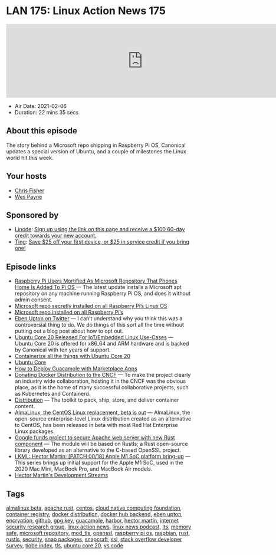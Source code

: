 # LAN 175: Linux Action News 175

<iframe src="https://player.fireside.fm/v2/DAcK9LdX+wk_Gi36v?theme=dark" width="740" height="200" frameborder="0" scrolling="no"></iframe>

* Air Date: 2021-02-06
* Duration: 22 mins 35 secs

## About this episode

The story behind a Microsoft repo shipping in Raspberry Pi OS, Canonical updates a special version of Ubuntu, and a couple of milestones the Linux world hit this week.

## Your hosts
* [Chris Fisher](https://linuxactionnews.com/hosts/chris)
* [Wes Payne](https://linuxactionnews.com/hosts/wes)

## Sponsored by

  * [Linode](http://linode.com/lan): [Sign up using the link on this page and receive a $100 60-day credit towards your new account. ](http://linode.com/lan)
  * [Ting](https://linux.ting.com): [Save $25 off your first device, or $25 in service credit if you bring one!](https://linux.ting.com)



## Episode links

  * [Raspberry Pi Users Mortified As Microsoft Repository That Phones Home Is Added To Pi OS ](https://hothardware.com/news/raspberry-pi-microsoft-repository-phones-home-added-pi-os "Raspberry Pi Users Mortified As Microsoft Repository That Phones Home Is Added To Pi OS ") — The latest update installs a Microsoft apt repository on any machine running Raspberry Pi OS, and does it without admin consent.
  * [Microsoft repo secretly installed on all Raspberry Pi’s Linux OS](https://www.cyberciti.biz/linux-news/heads-up-microsoft-repo-secretly-installed-on-all-raspberry-pis-linux-os/ "Microsoft repo secretly installed on all Raspberry Pi’s Linux OS")
  * [Microsoft repo installed on all Raspberry Pi’s](https://www.reddit.com/r/linux/comments/lbu0t1/microsoft_repo_installed_on_all_raspberry_pis/ "Microsoft repo installed on all Raspberry Pi’s")
  * [Eben Upton on Twitter](https://twitter.com/EbenUpton/status/1357058711873871872 "Eben Upton on Twitter") — I can’t understand why you think this was a controversial thing to do. We do things of this sort all the time without putting out a blog post about how to opt out. 
  * [Ubuntu Core 20 Released For IoT/Embedded Linux Use-Cases](https://www.phoronix.com/scan.php?page=news_item&px=Ubuntu-Core-20-Released "Ubuntu Core 20 Released For IoT/Embedded Linux Use-Cases") — Ubuntu Core 20 is offered for x86_64 and ARM hardware and is backed by Canonical with ten years of support. 
  * [Containerize all the things with Ubuntu Core 20](https://arstechnica.com/gadgets/2021/02/ubuntu-core-20-adds-secure-boot-with-hardware-backed-encryption/?amp=1 "Containerize all the things with Ubuntu Core 20")
  * [Ubuntu Core](https://ubuntu.com/core "Ubuntu Core")
  * [How to Deploy Guacamole with Marketplace Apps](https://www.linode.com/docs/guides/deploy-guacamole-with-marketplace-apps/ "How to Deploy Guacamole with Marketplace Apps")
  * [Donating Docker Distribution to the CNCF](https://www.docker.com/blog/donating-docker-distribution-to-the-cncf/ "Donating Docker Distribution to the CNCF") — To make the project clearly an industry wide collaboration, hosting it in the CNCF was the obvious place, as it is the home of many successful collaborative projects, such as Kubernetes and Containerd. 
  * [Distribution](https://github.com/distribution/distribution "Distribution") — The toolkit to pack, ship, store, and deliver container content.
  * [AlmaLinux, the CentOS Linux replacement, beta is out](https://www.zdnet.com/article/almalinux-the-centos-linux-replacement-beta-is-out/#ftag=RSSbaffb68 "AlmaLinux, the CentOS Linux replacement, beta is out") — AlmaLinux, the open-source enterprise-level Linux distribution created as an alternative to CentOS, has been released in beta with most Red Hat Enterprise Linux packages. 
  * [Google funds project to secure Apache web server with new Rust component](https://www.zdnet.com/article/google-funds-project-to-secure-apache-web-server-project-with-new-rust-component/ "Google funds project to secure Apache web server with new Rust component") — The module will be based on Rustls; a Rust open-source library developed as an alternative to the C-based OpenSSL project. 
  * [LKML: Hector Martin: [PATCH 00/18] Apple M1 SoC platform bring-up](https://lkml.org/lkml/2021/2/4/1177 "LKML: Hector Martin: \[PATCH 00/18\] Apple M1 SoC platform bring-up") — This series brings up initial support for the Apple M1 SoC, used in the 2020 Mac Mini, MacBook Pro, and MacBook Air models. 
  * [Hector Martin's Development Streams](https://www.youtube.com/c/marcan42/videos "Hector Martin's Development Streams")



## Tags

[almalinux beta](https://linuxactionnews.com/tags/almalinux%20beta), [apache rust](https://linuxactionnews.com/tags/apache%20rust), [centos](https://linuxactionnews.com/tags/centos), [cloud native computing foundation](https://linuxactionnews.com/tags/cloud%20native%20computing%20foundation), [container registry](https://linuxactionnews.com/tags/container%20registry), [docker distribution](https://linuxactionnews.com/tags/docker%20distribution), [docker hub backend](https://linuxactionnews.com/tags/docker%20hub%20backend), [eben upton](https://linuxactionnews.com/tags/eben%20upton), [encryption](https://linuxactionnews.com/tags/encryption), [github](https://linuxactionnews.com/tags/github), [gpg key](https://linuxactionnews.com/tags/gpg%20key), [guacamole](https://linuxactionnews.com/tags/guacamole), [harbor](https://linuxactionnews.com/tags/harbor), [hector martin](https://linuxactionnews.com/tags/hector%20martin), [internet security research group](https://linuxactionnews.com/tags/internet%20security%20research%20group), [linux action news](https://linuxactionnews.com/tags/linux%20action%20news), [linux news podcast](https://linuxactionnews.com/tags/linux%20news%20podcast), [lts](https://linuxactionnews.com/tags/lts), [memory safe](https://linuxactionnews.com/tags/memory%20safe), [microsoft repository](https://linuxactionnews.com/tags/microsoft%20repository), [mod_tls](https://linuxactionnews.com/tags/mod_tls), [openssl](https://linuxactionnews.com/tags/openssl), [raspberry pi os](https://linuxactionnews.com/tags/raspberry%20pi%20os), [raspbian](https://linuxactionnews.com/tags/raspbian), [rust](https://linuxactionnews.com/tags/rust), [rustls](https://linuxactionnews.com/tags/rustls), [security](https://linuxactionnews.com/tags/security), [snap packages](https://linuxactionnews.com/tags/snap%20packages), [snapcraft](https://linuxactionnews.com/tags/snapcraft), [ssl](https://linuxactionnews.com/tags/ssl), [stack overflow developer survey](https://linuxactionnews.com/tags/stack%20overflow%20developer%20survey), [tiobe index](https://linuxactionnews.com/tags/tiobe%20index), [tls](https://linuxactionnews.com/tags/tls), [ubuntu core 20](https://linuxactionnews.com/tags/ubuntu%20core%2020), [vs code](https://linuxactionnews.com/tags/vs%20code)